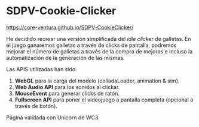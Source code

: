 # SDPV-Cookie-Clicker

https://core-ventura.github.io/SDPV-CookieClicker/

He decidido recrear una versión simplificada del *idle clicker* de galletas. En el juego ganaremos galletas a través de clicks de pantalla, podremos mejorar el número de galletas a través de la compra de mejoras e incluso la automatización de la generación de las mismas.

Las APIS utilizadas han sido:
1. **WebGL** para la carga del modelo (colladaLoader, animation & sim).
2. **Web Audio API** para los sonidos al clickar.
3. **MouseEvent** para generar clicks de ratón.
4. **Fullscreen API** para poner el videojuego a pantalla completa (opcional a través de botón).

Página validada con Unicorn de WC3.
